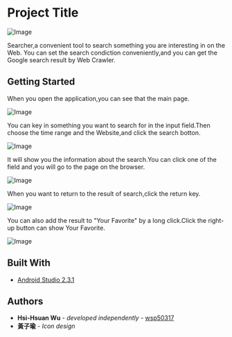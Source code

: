 # Project Title
![Image](https://github.com/wsp50317/Searcher/blob/master/Pircure_For_README/Searcher_Icon.png)

Searcher,a convenient tool to search something you are interesting in on the Web.
You can set the search condiction conveniently,and you can get the Google search result by Web Crawler.

## Getting Started
When you open the application,you can see that the main page.

![Image](https://github.com/wsp50317/Searcher/blob/master/Pircure_For_README/main.png)


You can key in something you want to search for in the input field.Then choose the time range and the Website,and click the search botton.

![Image](https://github.com/wsp50317/Searcher/blob/master/Pircure_For_README/result.png)


It will show you the information about the search.You can click one of the field and you will go to the page on the browser.

![Image](https://github.com/wsp50317/Searcher/blob/master/Pircure_For_README/Browserpng.png)


When you want to return to the result of search,click the return key.

![Image](https://github.com/wsp50317/Searcher/blob/master/Pircure_For_README/Addfavorite.png)


You can also add the result to "Your Favorite" by a long click.Click the right-up button can show Your Favorite.

![Image](https://github.com/wsp50317/Searcher/blob/master/Pircure_For_README/favorite.png)


## Built With

* [Android Studio 2.3.1](https://developer.android.com/studio/index.html)

## Authors

* **Hsi-Hsuan Wu** - *developed independently* - [wsp50317](https://github.com/wsp50317)
* **黃子瑜** - *Icon design* 

